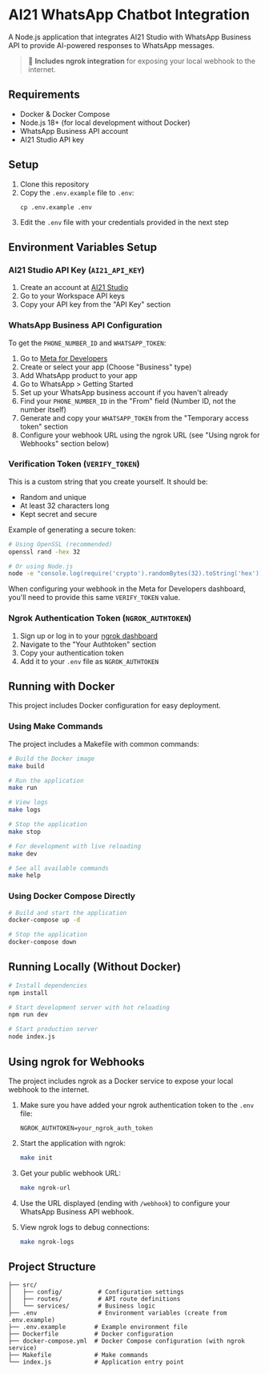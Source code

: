 # AI21 WhatsApp Chatbot Integration

A Node.js application that integrates AI21 Studio with WhatsApp Business API to provide AI-powered responses to WhatsApp messages.

> 🔗 **Includes ngrok integration** for exposing your local webhook to the internet.

## Requirements

- Docker & Docker Compose
- Node.js 18+ (for local development without Docker)
- WhatsApp Business API account
- AI21 Studio API key

## Setup

1. Clone this repository
2. Copy the `.env.example` file to `.env`:
   ```
   cp .env.example .env
   ```
3. Edit the `.env` file with your credentials provided in the next step

## Environment Variables Setup

### AI21 Studio API Key (`AI21_API_KEY`)
1. Create an account at [AI21 Studio](https://studio.ai21.com/)
2. Go to your Workspace API keys
3. Copy your API key from the "API Key" section

### WhatsApp Business API Configuration
To get the `PHONE_NUMBER_ID` and `WHATSAPP_TOKEN`:

1. Go to [Meta for Developers](https://developers.facebook.com/)
2. Create or select your app (Choose "Business" type)
3. Add WhatsApp product to your app
4. Go to WhatsApp > Getting Started
5. Set up your WhatsApp business account if you haven't already
6. Find your `PHONE_NUMBER_ID` in the "From" field (Number ID, not the number itself)
7. Generate and copy your `WHATSAPP_TOKEN` from the "Temporary access token" section
8. Configure your webhook URL using the ngrok URL (see "Using ngrok for Webhooks" section below)

### Verification Token (`VERIFY_TOKEN`)
This is a custom string that you create yourself. It should be:
- Random and unique
- At least 32 characters long
- Kept secret and secure

Example of generating a secure token:
```bash
# Using OpenSSL (recommended)
openssl rand -hex 32

# Or using Node.js
node -e "console.log(require('crypto').randomBytes(32).toString('hex'))"
```

When configuring your webhook in the Meta for Developers dashboard, you'll need to provide this same `VERIFY_TOKEN` value.

### Ngrok Authentication Token (`NGROK_AUTHTOKEN`)

1. Sign up or log in to your [ngrok dashboard](https://dashboard.ngrok.com)
2. Navigate to the "Your Authtoken" section
3. Copy your authentication token
4. Add it to your `.env` file as `NGROK_AUTHTOKEN`

## Running with Docker

This project includes Docker configuration for easy deployment.

### Using Make Commands

The project includes a Makefile with common commands:

```bash
# Build the Docker image
make build

# Run the application
make run

# View logs
make logs

# Stop the application
make stop

# For development with live reloading
make dev

# See all available commands
make help
```

### Using Docker Compose Directly

```bash
# Build and start the application
docker-compose up -d

# Stop the application
docker-compose down
```

## Running Locally (Without Docker)

```bash
# Install dependencies
npm install

# Start development server with hot reloading
npm run dev

# Start production server
node index.js
```

## Using ngrok for Webhooks

The project includes ngrok as a Docker service to expose your local webhook to the internet.

1. Make sure you have added your ngrok authentication token to the `.env` file:
   ```
   NGROK_AUTHTOKEN=your_ngrok_auth_token
   ```

2. Start the application with ngrok:
   ```bash
   make init
   ```

3. Get your public webhook URL:
   ```bash
   make ngrok-url
   ```

4. Use the URL displayed (ending with `/webhook`) to configure your WhatsApp Business API webhook.

5. View ngrok logs to debug connections:
   ```bash
   make ngrok-logs
   ```

## Project Structure

```
├── src/
│   ├── config/          # Configuration settings
│   ├── routes/          # API route definitions
│   └── services/        # Business logic
├── .env                 # Environment variables (create from .env.example)
├── .env.example        # Example environment file
├── Dockerfile          # Docker configuration
├── docker-compose.yml  # Docker Compose configuration (with ngrok service)
├── Makefile            # Make commands
└── index.js            # Application entry point
```
